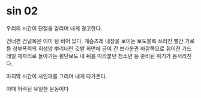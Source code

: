 # sin 02

우리의 시간이 단절을 알리며 내게 경고한다.

건너편 건널목은 이미 텅 비어 있다. 게슴츠레 내장을 보이는 보도블록 쓰러진 빨간 가로등 청부폭력의 희생양 뿌리내린 깃발 화면에 금이 간 브라운관 바깥쪽으로 휘어진 가드레일 제자리로 돌아가는 횡단보도 내 뒤를 따라붙던 청소년 등 준비된 위기가 몸서리친다.

마지막 시간이 사인파를 그리며 내게 다가온다.

이때 허락된 유일한 운동이다
